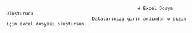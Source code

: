                                                      # Excel Dosya Oluşturucu 
                                    Datalarınızı girin ardından o sizin için excel dosyası oluştursun..
